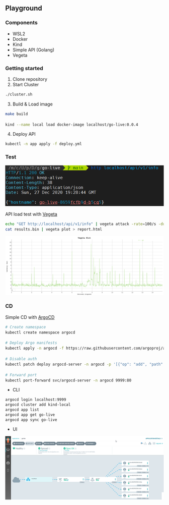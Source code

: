 ## Playground

### Components
- WSL2
- Docker
- Kind
- Simple API (Golang)
- Vegeta

### Getting started
1. Clone repository
2. Start Cluster

```bash
./cluster.sh
```

3. Build & Load image

```bash
make build

kind --name local load docker-image localhost/go-live:0.0.4
```

4. Deploy API

```bash
kubectl -n app apply -f deploy.yml
```

### Test

![alt text](images/http_200.png "HTTPie 200")

API load test with [Vegeta](https://github.com/tsenart/vegeta)

```bash
echo "GET http://localhost/api/v1/info" | vegeta attack -rate=100/s -duration=15s | tee results.bin | vegeta report
cat results.bin | vegeta plot > report.html
```

![alt text](images/vegeta.png "Vegeta Plot")

### CD

Simple CD with [ArgoCD](https://argoproj.github.io/argo-cd/)


```bash
# Create namespace
kubectl create namespace argocd

# Deploy Argo manifests
kubectl apply -n argocd -f https://raw.githubusercontent.com/argoproj/argo-cd/stable/manifests/install.yaml

# Disable auth
kubectl patch deploy argocd-server -n argocd -p '[{"op": "add", "path": "/spec/template/spec/containers/0/command/-", "value": "--disable-auth"}]' --type json

# Forward port
kubectl port-forward svc/argocd-server -n argocd 9999:80
````

- CLI

```terminal
argocd login localhost:9999
argocd cluster add kind-local
argocd app list
argocd app get go-live
argocd app sync go-live
```

- UI

![alt text](images/argo.png "ArgoCD")